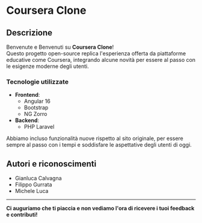 # **Coursera Clone**

## **Descrizione**
Benvenute e Benvenuti su **Coursera Clone**!  
Questo progetto open-source replica l'esperienza offerta da piattaforme educative come Coursera, integrando alcune novità per essere al passo con le esigenze moderne degli utenti.

### **Tecnologie utilizzate**
- **Frontend**:  
  - Angular 16  
  - Bootstrap  
  - NG Zorro  
- **Backend**:  
  - PHP Laravel  

Abbiamo incluso funzionalità nuove rispetto al sito originale, per essere sempre al passo con i tempi e soddisfare le aspettative degli utenti di oggi.

## **Autori e riconoscimenti**
- Gianluca Calvagna 
- Filippo Gurrata 
- Michele Luca  

---

**Ci auguriamo che ti piaccia e non vediamo l'ora di ricevere i tuoi feedback e contributi!**
